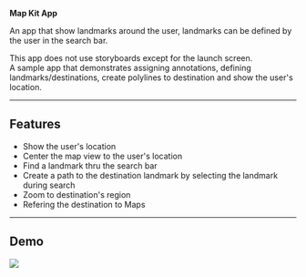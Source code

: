 **Map Kit App**

An app that show landmarks around the user, landmarks can be defined by the user in the search bar.

This app does not use storyboards except for the launch screen.  
A sample app that demonstrates assigning annotations, defining landmarks/destinations, create polylines to destination and show the user's location.

---

## Features

- Show the user's location
- Center the map view to the user's location
- Find a landmark thru the search bar
- Create a path to the destination landmark by selecting the landmark during search
- Zoom to destination's region
- Refering the destination to Maps

---

## Demo

![](/Previews/Preview.gif)
